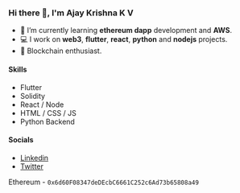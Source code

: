 ### Hi there 👋, I'm Ajay Krishna K V

- 🌱 I’m currently learning **ethereum dapp** development and **AWS**.
- 💻 I work on **web3**, **flutter**, **react**, **python** and **nodejs** projects.
- 💙 Blockchain enthusiast.

#### Skills

* Flutter
* Solidity
* React / Node
* HTML / CSS / JS
* Python Backend

#### Socials
* [Linkedin](https://linkedin.com/in/ajaykkv)
* [Twitter](https://twitter.com/ajayk_kv_)

Ethereum - `0x6d60F08347deDEcbC6661C252c6Ad73b65808a49`
